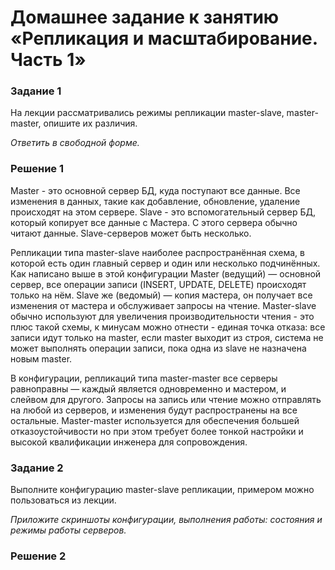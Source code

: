 # Домашнее задание к занятию «Репликация и масштабирование. Часть 1»

### Задание 1

На лекции рассматривались режимы репликации master-slave, master-master, опишите их различия.

*Ответить в свободной форме.*

### Решение 1

Master - это основной сервер БД, куда поступают все данные. Все изменения в данных, такие как добавление, обновление, удаление происходят на этом сервере. Slave - это вспомогательный сервер БД, который копирует все данные с Мастера. С этого сервера обычно читают данные. Slave-серверов может быть несколько.

Репликации типа master-slave наиболее распространённая схема, в которой есть один главный сервер и один или несколько подчинённых. Как написано выше в этой конфигурации Master (ведущий) — основной сервер, все операции записи (INSERT, UPDATE, DELETE) происходят только на нём. Slave же (ведомый) — копия мастера, он получает все изменения от мастера и обслуживает запросы на чтение. Master-slave обычно используют для увеличения производительности чтения - это плюс такой схемы, к минусам можно отнести - единая точка отказа: все записи идут только на master, если master выходит из строя, система не может выполнять операции записи, пока одна из slave не назначена новым master.

В конфигурации, репликаций типа master-master все серверы равноправны — каждый является одновременно и мастером, и слейвом для другого. Запросы на запись или чтение можно отправлять на любой из серверов, и изменения будут распространены на все остальные. Master-master используется для обеспечения большей отказоустойчивости но при этом требует более тонкой настройки и высокой квалификации инженера для сопровождения.

### Задание 2

Выполните конфигурацию master-slave репликации, примером можно пользоваться из лекции.

*Приложите скриншоты конфигурации, выполнения работы: состояния и режимы работы серверов.*

### Решение 2

